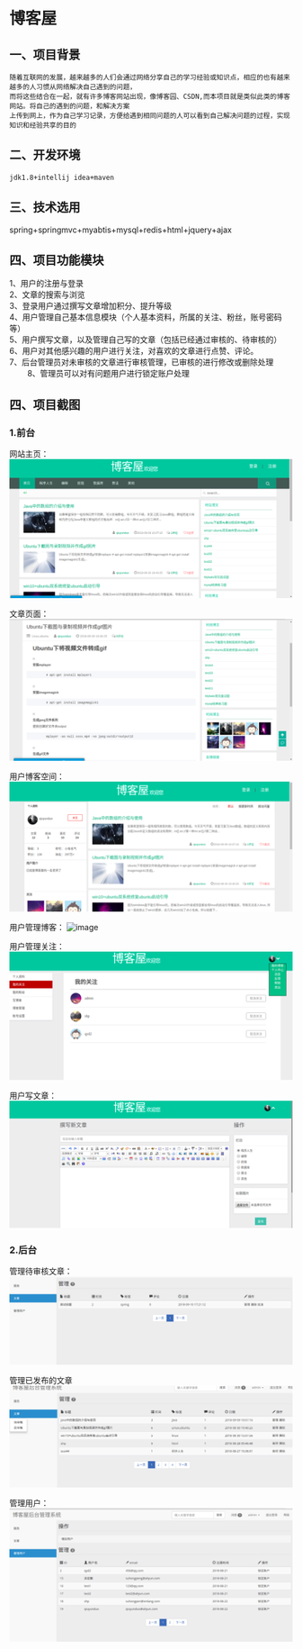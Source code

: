 #                                            博客屋


## 一、项目背景
    随着互联网的发展，越来越多的人们会通过网络分享自己的学习经验或知识点，相应的也有越来越多的人习惯从网络解决自己遇到的问题，
    而将这些结合在一起，就有许多博客网站出现，像博客园、CSDN,而本项目就是类似此类的博客网站。将自己的遇到的问题，和解决方案
    上传到网上，作为自己学习记录，方便给遇到相同问题的人可以看到自己解决问题的过程，实现知识和经验共享的目的
    
## 二、开发环境
    jdk1.8+intellij idea+maven
## 三、技术选用
   spring+springmvc+myabtis+mysql+redis+html+jquery+ajax
## 四、项目功能模块
   1、用户的注册与登录<br>
   2、文章的搜索与浏览<br>
   3、登录用户通过撰写文章增加积分、提升等级<br>
   4、用户管理自己基本信息模块（个人基本资料，所属的关注、粉丝，账号密码等）<br>
   5、用户撰写文章，以及管理自己写的文章（包括已经通过审核的、待审核的）<br>
   6、用户对其他感兴趣的用户进行关注，对喜欢的文章进行点赞、评论。<br>
   7、后台管理员对未审核的文章进行审核管理，已审核的进行修改或删除处理<br>　　
  8、管理员可以对有问题用户进行锁定账户处理
   
## 四、项目截图
###  1.前台
网站主页：
![image](jietu/main.png)

文章页面：
![image](jietu/article.png)

用户博客空间：
![image](jietu/blogInfo.png)

用户管理博客：
![image](jietu/managerBlog.png)

用户管理关注：
![image](jietu/attention.png)

用户写文章：
![image](jietu/writeBlog.png)

### 2.后台

管理待审核文章：
![image](jietu/unchecked.png)

管理已发布的文章
![image](jietu/checked.png)

管理用户：
![image](jietu/managerUser.png)




